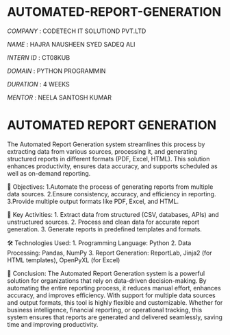 # AUTOMATED-REPORT-GENERATION

*COMPANY* :  CODETECH IT SOLUTIOND PVT.LTD

*NAME*    :  HAJRA  NAUSHEEN SYED SADEQ ALI

*INTERN ID* : CT08KUB

*DOMAIN*  : PYTHON PROGRAMMIN

*DURATION* : 4 WEEKS

*MENTOR*  : NEELA SANTOSH KUMAR

# AUTOMATED REPORT GENERATION 

The Automated Report Generation system streamlines this process by extracting data from various sources, processing it, and generating structured reports in different formats (PDF, Excel, HTML). This solution enhances productivity, ensures data accuracy, and supports scheduled as well as on-demand reporting.

🎯 Objectives:
     1.Automate the process of generating reports from multiple data sources.
     2.Ensure consistency, accuracy, and efficiency in reporting.
     3.Provide multiple output formats like PDF, Excel, and HTML.


🔑 Key Activities:
     1. Extract data from structured (CSV, databases, APIs) and unstructured sources.
     2. Process and clean data for accurate report generation.
     3. Generate reports in predefined templates and formats.


🛠️ Technologies Used:
    1. Programming Language: Python
    2. Data Processing: Pandas, NumPy
    3. Report Generation: ReportLab, Jinja2 (for HTML templates), OpenPyXL (for Excel)

🏁 Conclusion:
The Automated Report Generation system is a powerful solution for organizations that rely on data-driven decision-making. By automating the entire reporting process, it reduces manual effort, enhances accuracy, and improves efficiency. With support for multiple data sources and output formats, this tool is highly flexible and customizable. Whether for business intelligence, financial reporting, or operational tracking, this system ensures that reports are generated and delivered seamlessly, saving time and improving productivity.









